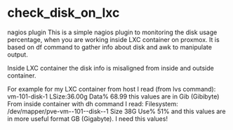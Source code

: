 # check_disk_on_lxc
nagios plugin
This is a simple nagios plugin to monitoring the disk usage percentage, when you are working inside LXC container on proxmox.
It is based on df command to gather info about disk and awk to manipulate output.

Inside LXC container the disk info is misaligned from inside and outside container.

For example for  my LXC container from host I read (from lvs command):
vm-101-disk-1 LSize:36.00g Data% 68.99
this values are in Gib (Gibibyte)
From inside container with dh command I read:
Filesystem: /dev/mapper/pve-vm--101--disk--1 Size 38G Use% 51%
and this values are in more useful format GB (Gigabyte). 
I need this values!
